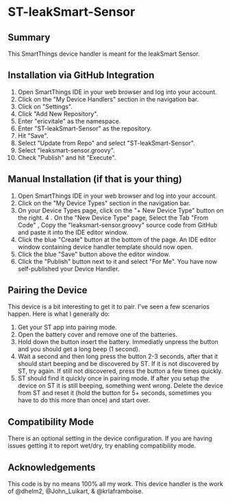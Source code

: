 # ST-leakSmart-Sensor

## Summary
This SmartThings device handler is meant for the leakSmart Sensor.

## Installation via GitHub Integration
1. Open SmartThings IDE in your web browser and log into your account.
2. Click on the "My Device Handlers" section in the navigation bar.
3. Click on "Settings".
4. Click "Add New Repository".
5. Enter "ericvitale" as the namespace.
6. Enter "ST-leakSmart-Sensor" as the repository.
7. Hit "Save".
8. Select "Update from Repo" and select "ST-leakSmart-Sensor".
9. Select "leaksmart-sensor.groovy".
10. Check "Publish" and hit "Execute".

## Manual Installation (if that is your thing)
1. Open SmartThings IDE in your web browser and log into your account.
2. Click on the "My Device Types" section in the navigation bar.
3. On your Device Types page, click on the "+ New Device Type" button on the right.
4 . On the "New Device Type" page, Select the Tab "From Code" , Copy the "leaksmart-sensor.groovy" source code from GitHub and paste it into the IDE editor window.
5. Click the blue "Create" button at the bottom of the page. An IDE editor window containing device handler template should now open.
6. Click the blue "Save" button above the editor window.
7. Click the "Publish" button next to it and select "For Me". You have now self-published your Device Handler.

## Pairing the Device
This device is a bit interesting to get it to pair. I've seen a few scenarios happen. Here is what I generally do:
1. Get your ST app into pairing mode.
2. Open the battery cover and remove one of the batteries.
3. Hold down the button insert the battery. Immediatly unpress the button and you should get a long beep (1 second).
4. Wait a second and then long press the button 2-3 seconds, after that it should start beeping and be discovered by ST. If it is not discovered by ST, try again. If still not discovered, press the button a few times quickly. 
5. ST should find it quickly once in pairing mode. If after you setup the device on ST it is still beeping, something went wrong. Delete the device from ST and reset it (hold the button for 5+ seconds, sometimes you have to do this more than once) and start over.
 
## Compatibility Mode
There is an optional setting in the device configuration. If you are having issues getting it to report wet/dry, try enabling compatibility mode.


## Acknowledgements
This code is by no means 100% all my work. This device handler is the work of @dhelm2, @John_Luikart, & @krlaframboise.
